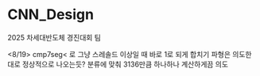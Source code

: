 # CNN_Design
2025 차세대반도체 경진대회 팀

<8/19>
cmp7seg< 로 그냥 스레솔드 이상일 때 바로 1로 되게 합치기
파형은 의도한대로 정상적으로 나오는듯? 분류에 맞춰 3136만큼 하나하나 계산하게끔 의도
